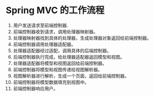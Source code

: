 

# Spring MVC 的工作流程

1. 用户发送请求至前端控制器.
2. 前端控制器收到请求，调用处理器映射器。
3. 处理器映射器找到具体的处理器，生成处理器对象返回给前端控制器。
4. 前端控制器调用处理器适配器。
5. 处理器适配器经过适配，调用具体的后端控制器。
6. 后端控制器执行完成，给处理器适配器返回模型和视图。
7. 处理器适配器将模型和视图返回给前端控制器。
8. 前端控制器将模型和视图传递给视图解析器。
9. 视图解析器进行解析，生成一个页面，返回给前端控制器。
10. 前端控制器将模型数据填充到视图中。
11. 前端控制器响应用户。
